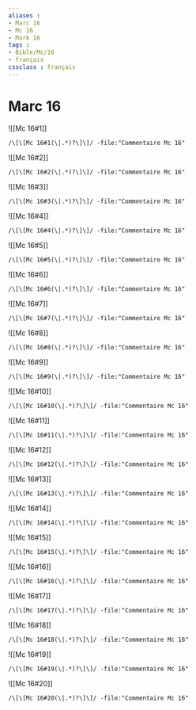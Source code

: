 ```yaml
---
aliases : 
- Marc 16
- Mc 16
- Mark 16
tags : 
- Bible/Mc/16
- français
cssclass : français
---
```


# Marc 16

![[Mc 16#1]]

```query
/\[\[Mc 16#1(\|.*)?\]\]/ -file:"Commentaire Mc 16"
```

![[Mc 16#2]]

```query
/\[\[Mc 16#2(\|.*)?\]\]/ -file:"Commentaire Mc 16"
```

![[Mc 16#3]]

```query
/\[\[Mc 16#3(\|.*)?\]\]/ -file:"Commentaire Mc 16"
```

![[Mc 16#4]]

```query
/\[\[Mc 16#4(\|.*)?\]\]/ -file:"Commentaire Mc 16"
```

![[Mc 16#5]]

```query
/\[\[Mc 16#5(\|.*)?\]\]/ -file:"Commentaire Mc 16"
```

![[Mc 16#6]]

```query
/\[\[Mc 16#6(\|.*)?\]\]/ -file:"Commentaire Mc 16"
```

![[Mc 16#7]]

```query
/\[\[Mc 16#7(\|.*)?\]\]/ -file:"Commentaire Mc 16"
```

![[Mc 16#8]]

```query
/\[\[Mc 16#8(\|.*)?\]\]/ -file:"Commentaire Mc 16"
```

![[Mc 16#9]]

```query
/\[\[Mc 16#9(\|.*)?\]\]/ -file:"Commentaire Mc 16"
```

![[Mc 16#10]]

```query
/\[\[Mc 16#10(\|.*)?\]\]/ -file:"Commentaire Mc 16"
```

![[Mc 16#11]]

```query
/\[\[Mc 16#11(\|.*)?\]\]/ -file:"Commentaire Mc 16"
```

![[Mc 16#12]]

```query
/\[\[Mc 16#12(\|.*)?\]\]/ -file:"Commentaire Mc 16"
```

![[Mc 16#13]]

```query
/\[\[Mc 16#13(\|.*)?\]\]/ -file:"Commentaire Mc 16"
```

![[Mc 16#14]]

```query
/\[\[Mc 16#14(\|.*)?\]\]/ -file:"Commentaire Mc 16"
```

![[Mc 16#15]]

```query
/\[\[Mc 16#15(\|.*)?\]\]/ -file:"Commentaire Mc 16"
```

![[Mc 16#16]]

```query
/\[\[Mc 16#16(\|.*)?\]\]/ -file:"Commentaire Mc 16"
```

![[Mc 16#17]]

```query
/\[\[Mc 16#17(\|.*)?\]\]/ -file:"Commentaire Mc 16"
```

![[Mc 16#18]]

```query
/\[\[Mc 16#18(\|.*)?\]\]/ -file:"Commentaire Mc 16"
```

![[Mc 16#19]]

```query
/\[\[Mc 16#19(\|.*)?\]\]/ -file:"Commentaire Mc 16"
```

![[Mc 16#20]]

```query
/\[\[Mc 16#20(\|.*)?\]\]/ -file:"Commentaire Mc 16"
```

